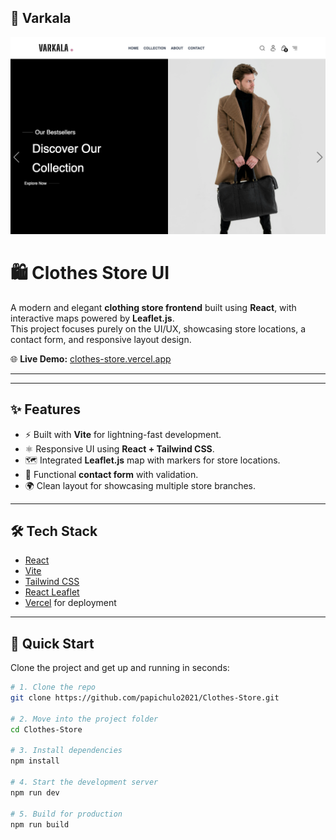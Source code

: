 ## 📸 Varkala

![Varkala UI](https://raw.githubusercontent.com/papichulo2021/Clothes-Store/378746a2eafedea03a20119714b6381a6cfc8fde/src/assets/varkala1.png)

# 🛍️ Clothes Store UI

A modern and elegant **clothing store frontend** built using **React**, with interactive maps powered by **Leaflet.js**.  
This project focuses purely on the UI/UX, showcasing store locations, a contact form, and responsive layout design.

🌐 **Live Demo:** [clothes-store.vercel.app](https://clothes-store-liard-seven.vercel.app/)

---


---

## ✨ Features

- ⚡️ Built with **Vite** for lightning-fast development.
- ⚛️ Responsive UI using **React + Tailwind CSS**.
- 🗺️ Integrated **Leaflet.js** map with markers for store locations.
- 📧 Functional **contact form** with validation.
- 🌍 Clean layout for showcasing multiple store branches.

---

## 🛠️ Tech Stack

- [React](https://reactjs.org/)
- [Vite](https://vitejs.dev/)
- [Tailwind CSS](https://tailwindcss.com/)
- [React Leaflet](https://react-leaflet.js.org/)
- [Vercel](https://vercel.com/) for deployment

---

## 🚀 Quick Start

Clone the project and get up and running in seconds:

```bash
# 1. Clone the repo
git clone https://github.com/papichulo2021/Clothes-Store.git

# 2. Move into the project folder
cd Clothes-Store

# 3. Install dependencies
npm install

# 4. Start the development server
npm run dev

# 5. Build for production
npm run build

